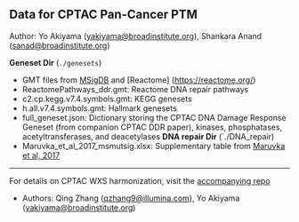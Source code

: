 ## Data for CPTAC Pan-Cancer PTM

Author: Yo Akiyama (yakiyama@broadinstitute.org), Shankara Anand (sanad@broadinstitute.org)

**Geneset Dir** (`./genesets`)
* GMT files from [MSigDB](http://www.gsea-msigdb.org/gsea/msigdb/) and [Reactome] (https://reactome.org/)
* ReactomePathways_ddr.gmt: Reactome DNA repair pathways
* c2.cp.kegg.v7.4.symbols.gmt: KEGG genesets
* h.all.v7.4.symbols.gmt: Hallmark genesets
* full_geneset.json: Dictionary storing the CPTAC DNA Damage Response Geneset (from companion CPTAC DDR paper), kinases, phosphatases, acetyltransferases, and deacetylases
**DNA repair Dir** (`./DNA_repair)
* Maruvka_et_al_2017_msmutsig.xlsx: Supplementary table from [Maruvka et al, 2017](https://www.nature.com/articles/nbt.3966)
---

For details on CPTAC WXS harmonization, visit the [accompanying repo](https://github.com/getzlab/cptac_wxs_harmonize/tree/master)
* Authors: Qing Zhang (qzhang9@illumina.com), Yo Akiyama (yakiyama@broadinstitute.org)
